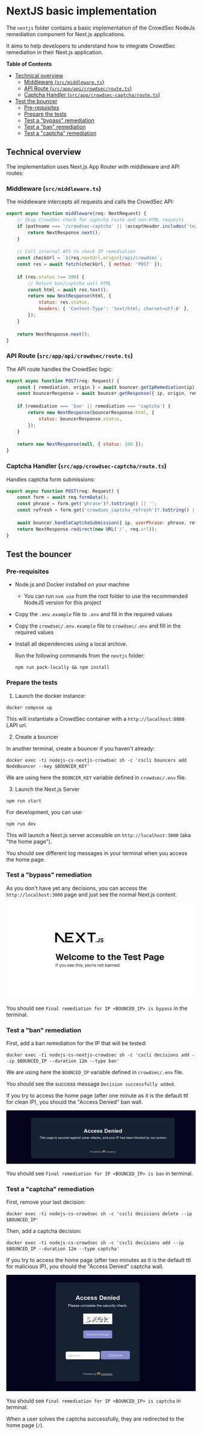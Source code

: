 # NextJS basic implementation

The `nextjs` folder contains a basic implementation of the CrowdSec NodeJs
remediation component for Next.js applications.

It aims to help developers to understand how to integrate CrowdSec remediation in their Next.js application.

**Table of Contents**

<!-- START doctoc generated TOC please keep comment here to allow auto update -->
<!-- DON'T EDIT THIS SECTION, INSTEAD RE-RUN doctoc TO UPDATE -->

- [Technical overview](#technical-overview)
  - [Middleware (`src/middleware.ts`)](#middleware-srcmiddlewarets)
  - [API Route (`src/app/api/crowdsec/route.ts`)](#api-route-srcappapicrowdsecroutets)
  - [Captcha Handler (`src/app/crowdsec-captcha/route.ts`)](#captcha-handler-srcappcrowdsec-captcharoutets)
- [Test the bouncer](#test-the-bouncer)
  - [Pre-requisites](#pre-requisites)
  - [Prepare the tests](#prepare-the-tests)
  - [Test a "bypass" remediation](#test-a-bypass-remediation)
  - [Test a "ban" remediation](#test-a-ban-remediation)
  - [Test a "captcha" remediation](#test-a-captcha-remediation)

<!-- END doctoc generated TOC please keep comment here to allow auto update -->

## Technical overview

The implementation uses Next.js App Router with middleware and API routes:

### Middleware (`src/middleware.ts`)

The middleware intercepts all requests and calls the CrowdSec API:

```js
export async function middleware(req: NextRequest) {
    // Skip CrowdSec check for captcha route and non-HTML requests
    if (pathname === '/crowdsec-captcha' || !acceptHeader.includes('text/html')) {
        return NextResponse.next();
    }
    
    // Call internal API to check IP remediation
    const checkUrl = `${req.nextUrl.origin}/api/crowdsec`;
    const res = await fetch(checkUrl, { method: 'POST' });
    
    if (res.status !== 200) {
        // Return ban/captcha wall HTML
        const html = await res.text();
        return new NextResponse(html, {
            status: res.status,
            headers: { 'Content-Type': 'text/html; charset=utf-8' },
        });
    }
    
    return NextResponse.next();
}
```

### API Route (`src/app/api/crowdsec/route.ts`)

The API route handles the CrowdSec logic:

```js
export async function POST(req: Request) {
    const { remediation, origin } = await bouncer.getIpRemediation(ip);
    const bouncerResponse = await bouncer.getResponse({ ip, origin, remediation });

    if (remediation === 'ban' || remediation === 'captcha') {
        return new NextResponse(bouncerResponse.html, {
            status: bouncerResponse.status,
        });
    }

    return new NextResponse(null, { status: 200 });
}
```

### Captcha Handler (`src/app/crowdsec-captcha/route.ts`)

Handles captcha form submissions:

```js
export async function POST(req: Request) {
    const form = await req.formData();
    const phrase = form.get('phrase')?.toString() || '';
    const refresh = form.get('crowdsec_captcha_refresh')?.toString() || '0';
    
    await bouncer.handleCaptchaSubmission({ ip, userPhrase: phrase, refresh, origin });
    return NextResponse.redirect(new URL('/', req.url));
}
```

## Test the bouncer

### Pre-requisites

- Node.js and Docker installed on your machine

    - You can run `nvm use` from the root folder to use the recommended NodeJS version for this project

- Copy the `.env.example` file to `.env` and fill in the required values

- Copy the `crowdsec/.env.example` file to `crowdsec/.env` and fill in the required values

- Install all dependencies using a local archive.

  Run the following commands from the `nextjs` folder:

  ```shell
  npm run pack-locally && npm install
  ```

### Prepare the tests

1. Launch the docker instance:

```shell
docker compose up
```

This will instantiate a CrowdSec container with a `http://localhost:8080` LAPI url.

2. Create a bouncer

In another terminal, create a bouncer if you haven't already:

```shell
docker exec -ti nodejs-cs-nextjs-crowdsec sh -c 'cscli bouncers add NodeBouncer --key $BOUNCER_KEY'
```

We are using here the `BOUNCER_KEY` variable defined in `crowdsec/.env` file.

3. Launch the Next.js Server

```shell
npm run start
```

For development, you can use:

```shell
npm run dev
```

This will launch a Next.js server accessible on `http://localhost:3000` (aka "the home page").

You should see different log messages in your terminal when you access the home page.

### Test a "bypass" remediation

As you don't have yet any decisions, you can access the `http://localhost:3000` page and just see the normal Next.js content.

![](./docs/bypass.png)

You should see `Final remediation for IP <BOUNCED_IP> is bypass` in the terminal.

### Test a "ban" remediation

First, add a ban remediation for the IP that will be tested:

```shell
docker exec -ti nodejs-cs-nextjs-crowdsec sh -c 'cscli decisions add --ip $BOUNCED_IP --duration 12m --type ban'
```

We are using here the `BOUNCED_IP` variable defined in `crowdsec/.env` file.

You should see the success message `Decision successfully added`.

If you try to access the home page (after one minute as it is the default ttl for clean IP), you should the "Access
Denied" ban wall.

![](./docs/ban-wall.png)

You should see `Final remediation for IP <BOUNCED_IP> is ban` in terminal.

### Test a "captcha" remediation

First, remove your last decision:

```shell
docker exec -ti nodejs-cs-crowdsec sh -c 'cscli decisions delete --ip $BOUNCED_IP'
```

Then, add a captcha decision:

```shell
docker exec -ti nodejs-cs-crowdsec sh -c 'cscli decisions add --ip $BOUNCED_IP --duration 12m --type captcha'
```

If you try to access the home page (after two minutes as it is the default ttl for malicious IP), you should the "Access
Denied" captcha wall.

![](./docs/captcha-wall.png)

You should see `Final remediation for IP <BOUNCED_IP> is captcha` in terminal.

When a user solves the captcha successfully, they are redirected to the home page (`/`).
